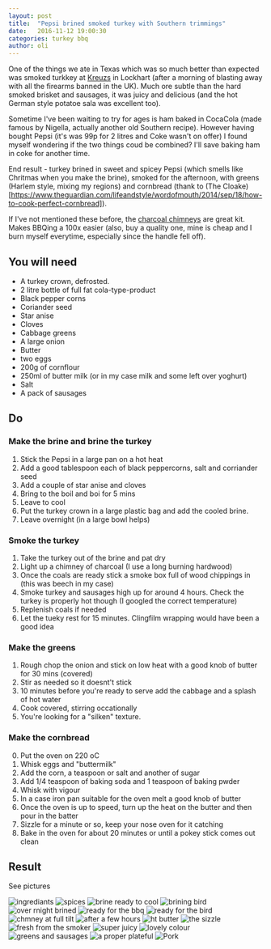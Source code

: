 ```yaml
---
layout: post
title:  "Pepsi brined smoked turkey with Southern trimmings"
date:   2016-11-12 19:00:30
categories: turkey bbq
author: oli
---
```


One of the things we ate in Texas which was so much better than expected was smoked turkkey at [Kreuzs](https://www.kreuzmarket.com/) in Lockhart (after a morning of blasting away with all the firearms banned in the UK).  Much ore subtle than the hard smoked brisket and sausages, it was juicy and delicious (and the hot German style potatoe sala was excellent too).

Sometime I've been waiting to try for ages is ham baked in CocaCola (made famous by Nigella, actually another old Southern recipe).  However having bought Pepsi (it's was 99p for 2 litres and Coke wasn't on offer) I found myself wondering if the two things coud be combined?  I'll save baking ham in coke for another time.

End result - turkey brined in sweet and spicey Pepsi (which smells like Chritmas when you make the brine), smoked for the afternoon, with greens (Harlem style, mixing my regions) and cornbread (thank to (The Cloake)[https://www.theguardian.com/lifeandstyle/wordofmouth/2014/sep/18/how-to-cook-perfect-cornbread]).

If I've not mentioned these before, the [charcoal chimneys](http://amzn.to/2fmwqUU) are great kit.  Makes BBQing a 100x easier (also, buy a quality one, mine is cheap and I burn myself everytime, especially since the handle fell off).

## You will need

* A turkey crown, defrosted.
* 2 litre bottle of full fat cola-type-product
* Black pepper corns 
* Coriander seed
* Star anise
* Cloves
* Cabbage greens
* A large onion
* Butter
* two eggs
* 200g of cornflour
* 250ml of butter milk (or in my case milk and some left over yoghurt)
* Salt
* A pack of sausages

## Do

### Make the brine and brine the turkey

1. Stick the Pepsi in a large pan on a hot heat
2. Add a good tablespoon each of black peppercorns, salt and corriander seed
3. Add a couple of star anise and cloves
4. Bring to the boil and boi for 5 mins
5. Leave to cool
6. Put the turkey crown in a large plastic bag and add the cooled brine.
7. Leave overnight (in a large bowl helps)


### Smoke the turkey

1. Take the turkey out of the brine and pat dry
2. Light up a chimney of charcoal (I use a long burning hardwood)
3. Once the coals are ready stick a smoke box full of wood chippings in (this was beech in my case)
4. Smoke turkey and sausages high up for around 4 hours.  Check the turkey is properly hot though (I googled the correct temperature)
5. Replenish coals if needed
6. Let the tueky rest for 15 minutes.  Clingfilm wrapping would have been a good idea

### Make the greens

1. Rough chop the onion and stick on low heat with a good knob of butter for 30 mins (covered)
2. Stir as needed so it doesnt't stick
3. 10 minutes before you're ready to serve add the cabbage and a splash of hot water
4. Cook covered, stirring occationally
5. You're looking for a "silken" texture.

### Make the cornbread

0. Put the oven on 220 oC
1. Whisk eggs and "buttermilk"
2. Add the corn, a teaspoon or salt and another of sugar
3. Add 1/4 teaspoon of baking soda and 1 teaspoon of baking pwder
4. Whisk with vigour
5. In a case iron pan suitable for the oven melt a good knob of butter
6. Once the oven is up to speed, turn up the heat on the butter and then pour in the batter
7. Sizzle for a minute or so, keep your nose oven for it catching
8. Bake in the oven for about 20 minutes or until a pokey stick comes out clean



## Result

See pictures

![ingrediants](/images/pepsi-brined-smoked-turkey/pepsi-brined-smoked-turkey-01.jpg)
![spices](/images/pepsi-brined-smoked-turkey/pepsi-brined-smoked-turkey-02.jpg)
![brine ready to cool](/images/pepsi-brined-smoked-turkey/pepsi-brined-smoked-turkey-03.jpg)
![brining bird](/images/pepsi-brined-smoked-turkey/pepsi-brined-smoked-turkey-04.jpg)
![over rnight brined](/images/pepsi-brined-smoked-turkey/pepsi-brined-smoked-turkey-05.jpg)
![ready for the bbq](/images/pepsi-brined-smoked-turkey/pepsi-brined-smoked-turkey-06.jpg)
![ready for the bird](/images/pepsi-brined-smoked-turkey/pepsi-brined-smoked-turkey-07.jpg)
![chmney at full tilt](/images/pepsi-brined-smoked-turkey/pepsi-brined-smoked-turkey-08.jpg)
![after a few hours](/images/pepsi-brined-smoked-turkey/pepsi-brined-smoked-turkey-09.jpg)
![ht butter](/images/pepsi-brined-smoked-turkey/pepsi-brined-smoked-turkey-10.jpg)
![the sizzle](/images/pepsi-brined-smoked-turkey/pepsi-brined-smoked-turkey-11.jpg)
![fresh from the smoker](/images/pepsi-brined-smoked-turkey/pepsi-brined-smoked-turkey-12.jpg)
![super juicy](/images/pepsi-brined-smoked-turkey/pepsi-brined-smoked-turkey-13.jpg)
![lovely colour](/images/pepsi-brined-smoked-turkey/pepsi-brined-smoked-turkey-14.jpg)
![greens and sausages](/images/pepsi-brined-smoked-turkey/pepsi-brined-smoked-turkey-16.jpg)
![a proper plateful](/images/pepsi-brined-smoked-turkey/pepsi-brined-smoked-turkey-16.jpg)
![Pork](/images/pepsi-brined-smoked-turkey/pepsi-brined-smoked-turkey-17.jpg)
